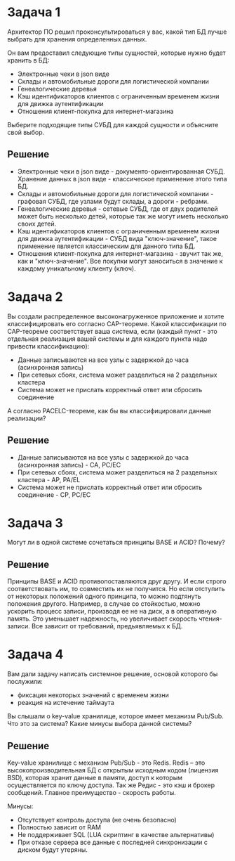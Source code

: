 Задача 1
=
Архитектор ПО решил проконсультироваться у вас, какой тип БД лучше выбрать для 
хранения определенных данных.

Он вам предоставил следующие типы сущностей, которые нужно будет хранить в БД:

* Электронные чеки в json виде
* Склады и автомобильные дороги для логистической компании
* Генеалогические деревья
* Кэш идентификаторов клиентов с ограниченным временем жизни для движка аутентификации
* Отношения клиент-покупка для интернет-магазина

Выберите подходящие типы СУБД для каждой сущности и объясните свой выбор.

Решение
-
* Электронные чеки в json виде - документо-ориентированная СУБД. Хранение данных в json виде - классическое применение этого типа БД.
* Склады и автомобильные дороги для логистической компании - графовая СУБД, где узлами будут склады, а дороги - ребрами.
* Генеалогические деревья - сетевые СУБД, где от двух родителей может быть несколько детей, которые так же могут иметь несколько своих детей.
* Кэш идентификаторов клиентов с ограниченным временем жизни для движка аутентификации - СУБД вида "ключ-значение", такое применение является классическим для данного типа БД.
* Отношения клиент-покупка для интернет-магазина - звучит так же, как и "ключ-значение". Все покупки могут заноситься в значение к каждому уникальному клиенту (ключ).

Задача 2
=
Вы создали распределенное высоконагруженное приложение и хотите классифицировать его согласно CAP-теореме. Какой классификации по CAP-теореме соответствует ваша система, если (каждый пункт - это отдельная реализация вашей системы и для каждого пункта надо привести классификацию):

* Данные записываются на все узлы с задержкой до часа (асинхронная запись)
* При сетевых сбоях, система может разделиться на 2 раздельных кластера
* Система может не прислать корректный ответ или сбросить соединение

А согласно PACELC-теореме, как бы вы классифицировали данные реализации?

Решение
-
* Данные записываются на все узлы с задержкой до часа (асинхронная запись) - CA, PC/EC
* При сетевых сбоях, система может разделиться на 2 раздельных кластера - AP, PA/EL
* Система может не прислать корректный ответ или сбросить соединение - CP, PC/EC

Задача 3
=
Могут ли в одной системе сочетаться принципы BASE и ACID? Почему?

Решение
-
Принципы BASE и ACID противопоставляются друг другу. И если строго соответствовать им, то совместить их не получится. Но если отступить от некоторых положений одного принципа, то можно подтянуть положения другого. Например, в случае со стойкостью, можно ускорить процесс записи, производя ее не на диск, а в оперативную память. Это уменьшает надежность, но увеличивает скорость чтения-записи. Все зависит от требований, предьявляемых к БД. 

Задача 4
=
Вам дали задачу написать системное решение, основой которого бы послужили:

* фиксация некоторых значений с временем жизни
* реакция на истечение таймаута

Вы слышали о key-value хранилище, которое имеет механизм Pub/Sub. Что это за система? Какие минусы выбора данной системы?

Решение
-
Key-value хранилище с механизм Pub/Sub - это Redis.
Redis – это высокопроизводительная БД с открытым исходным кодом (лицензия BSD), которая хранит данные в памяти, доступ к которым осуществляется по ключу доступа. Так же Редис - это кэш и брокер сообщений. Главное преимущество - скорость работы.

Минусы:
* Отсутствует контроль доступа (не очень безопасно)
* Полностью зависит от RAM
* Не поддерживает SQL (LUA скриптинг в качестве альтернативы)
* При отказе сервера все данные с последней синхронизации с диском будут утеряны.